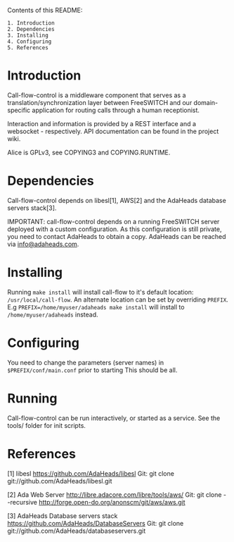 Contents of this README:

    1. Introduction
    2. Dependencies
    3. Installing
    4. Configuring
    5. References

# Introduction

Call-flow-control is a middleware component that serves as a translation/synchronization layer 
between FreeSWITCH and our domain-specific application for routing calls through
a human receptionist.

Interaction and information is provided by a REST interface and a websocket - respectively.
API documentation can be found in the project wiki.

Alice is GPLv3, see COPYING3 and COPYING.RUNTIME.

# Dependencies

Call-flow-control depends on libesl[1], AWS[2] and the AdaHeads database servers stack[3].

IMPORTANT: call-flow-control depends on a running FreeSWITCH server deployed with a custom
  configuration. As this configuration is still private, you need to contact AdaHeads to
  obtain a copy. AdaHeads can be reached via info@adaheads.com.

# Installing

Running `make install` will install call-flow to it's default location: `/usr/local/call-flow`.
An alternate location can be set by overriding `PREFIX`. E.g
`PREFIX=/home/myuser/adaheads make install` will install to `/home/myuser/adaheads` instead.

# Configuring

You need to change the parameters (server names) in `$PREFIX/conf/main.conf` prior to starting
This should be all.

# Running

Call-flow-control can be run interactively, or started as a service. See the tools/ folder for
init scripts.

# References

[1] libesl
    https://github.com/AdaHeads/libesl
    Git: git clone git://github.com/AdaHeads/libesl.git

[2] Ada Web Server
    http://libre.adacore.com/libre/tools/aws/
    Git: git clone --recursive http://forge.open-do.org/anonscm/git/aws/aws.git

[3] AdaHeads Database servers stack
    https://github.com/AdaHeads/DatabaseServers
    Git: git clone git://github.com/AdaHeads/databaseservers.git
